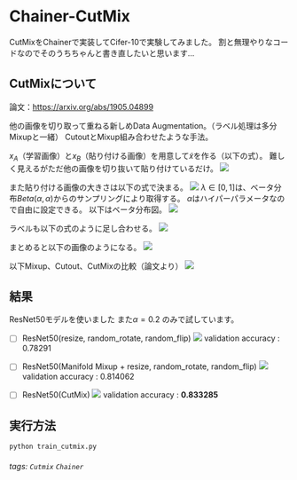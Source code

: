 Chainer-CutMix
===

CutMixをChainerで実装してCifer-10で実験してみました。 
割と無理やりなコードなのでそのうちちゃんと書き直したいと思います... 

CutMixについて
---
論文：https://arxiv.org/abs/1905.04899

他の画像を切り取って重ねる新しめData Augmentation。（ラベル処理は多分Mixupと一緒）
CutoutとMixup組み合わせたような手法。

$x_A$（学習画像）と$x_B$（貼り付ける画像）を用意して$\tilde{x}$を作る（以下の式）。
難しく見えるがただ他の画像を切り抜いて貼り付けているだけ。 
![](https://i.imgur.com/64oUaBb.png)

また貼り付ける画像の大きさは以下の式で決まる。 
![](https://i.imgur.com/hNVx6Zj.png) 
$λ∈[0,1]$は、ベータ分布$Beta(α,α)$からのサンプリングにより取得する。
$α$はハイパーパラメータなので自由に設定できる。
以下はベータ分布図。 
![](https://i.imgur.com/wBpNJTD.png)

ラベルも以下の式のように足し合わせる。 
![](https://i.imgur.com/xjaj3dD.png)

まとめると以下の画像のようになる。 
![](https://i.imgur.com/b8thJC4.png)

以下Mixup、Cutout、CutMixの比較（論文より） 
![](https://i.imgur.com/UT3AuzC.png)

結果
---
ResNet50モデルを使いました
また$α=0.2$ のみで試しています。

- [ ] ResNet50(resize, random_rotate, random_flip)
![](https://i.imgur.com/EsJ2VxN.png)
validation accuracy : 0.78291

- [ ] ResNet50(Manifold Mixup + resize, random_rotate, random_flip)
![](https://i.imgur.com/kTuyJaI.png)
validation accuracy : 0.814062

- [ ] ResNet50(CutMix)
![](https://i.imgur.com/cZBWsHc.png)
validation accuracy : **0.833285**

実行方法
---
```
python train_cutmix.py
```

###### tags: `Cutmix` `Chainer`
